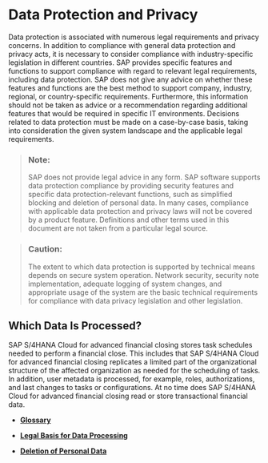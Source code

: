 <!-- loioa880a9768d3e4a6ca8479d9b75656f7e -->

# Data Protection and Privacy

Data protection is associated with numerous legal requirements and privacy concerns. In addition to compliance with general data protection and privacy acts, it is necessary to consider compliance with industry-specific legislation in different countries. SAP provides specific features and functions to support compliance with regard to relevant legal requirements, including data protection. SAP does not give any advice on whether these features and functions are the best method to support company, industry, regional, or country-specific requirements. Furthermore, this information should not be taken as advice or a recommendation regarding additional features that would be required in specific IT environments. Decisions related to data protection must be made on a case-by-case basis, taking into consideration the given system landscape and the applicable legal requirements.

> ### Note:  
> SAP does not provide legal advice in any form. SAP software supports data protection compliance by providing security features and specific data protection-relevant functions, such as simplified blocking and deletion of personal data. In many cases, compliance with applicable data protection and privacy laws will not be covered by a product feature. Definitions and other terms used in this document are not taken from a particular legal source.

> ### Caution:  
> The extent to which data protection is supported by technical means depends on secure system operation. Network security, security note implementation, adequate logging of system changes, and appropriate usage of the system are the basic technical requirements for compliance with data privacy legislation and other legislation.



<a name="loioa880a9768d3e4a6ca8479d9b75656f7e__section_vlk_1wp_qmb"/>

## Which Data Is Processed?

SAP S/4HANA Cloud for advanced financial closing stores task schedules needed to perform a financial close. This includes that SAP S/4HANA Cloud for advanced financial closing replicates a limited part of the organizational structure of the affected organization as needed for the scheduling of tasks. In addition, user metadata is processed, for example, roles, authorizations, and last changes to tasks or configurations. At no time does SAP S/4HANA Cloud for advanced financial closing read or store transactional financial data.

-   **[Glossary](glossary-913b77c.md "")**  

-   **[Legal Basis for Data Processing](legal-basis-for-data-processing-cb3111b.md "")**  

-   **[Deletion of Personal Data](deletion-of-personal-data-aeaafcc.md "")**  


